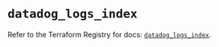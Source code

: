 # `datadog_logs_index`

Refer to the Terraform Registry for docs: [`datadog_logs_index`](https://registry.terraform.io/providers/datadog/datadog/3.61.0/docs/resources/logs_index).
